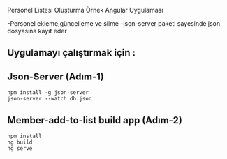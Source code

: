 Personel Listesi Oluşturma Örnek Angular Uygulaması

-Personel ekleme,güncelleme ve silme
-json-server paketi sayesinde json dosyasına kayıt eder

## Uygulamayı çalıştırmak için :
## Json-Server (Adım-1)

```
npm install -g json-server
json-server --watch db.json
```


## Member-add-to-list build app (Adım-2)

```
npm install
ng build
ng serve
```
